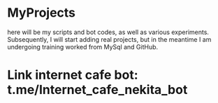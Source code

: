 # MyProjects
here will be my scripts and bot codes, as well as various experiments.
Subsequently, I will start adding real projects, but in the meantime I am undergoing training worked from MySql and GitHub.

# Link internet cafe bot: t.me/Internet_cafe_nekita_bot
